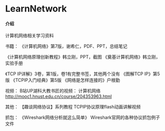 # LearnNetwork

#### 介绍
计算机网络相关学习资料


书籍：
《计算机网络》第7版，谢希仁，PDF、PPT，总结笔记

《计算机网络原理创新教程》韩立刚，PPT，截图
《奠基计算机网络》韩立刚，实验手册

《TCP IP详解》3卷，第1版，卷1有完整书签，其他两个没有
《图解TCP IP》第5版
《TCPIP入门经典》第5版
《网络是怎样连接的》户根勤


视频：
B站UP湖科大教书匠的视频：
计算机网络
http://mooc1.hnust.edu.cn/course/204353963.html


其他：
【趣谈网络协议】系列教程
TCPIP协议原理flash动画讲解视频


抓包：
《Wireshark网络分析就这么简单》
Wireshark官网的各种协议抓包例子文件



